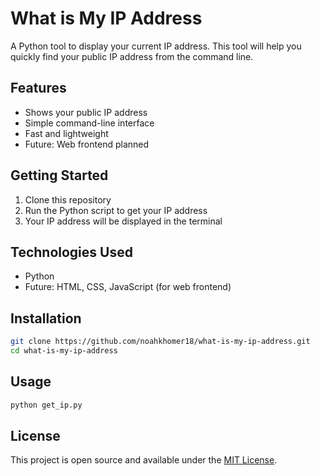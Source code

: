 # What is My IP Address

A Python tool to display your current IP address. This tool will help you quickly find your public IP address from the command line.

## Features

- Shows your public IP address
- Simple command-line interface
- Fast and lightweight
- Future: Web frontend planned

## Getting Started

1. Clone this repository
2. Run the Python script to get your IP address
3. Your IP address will be displayed in the terminal

## Technologies Used

- Python
- Future: HTML, CSS, JavaScript (for web frontend)

## Installation

```bash
git clone https://github.com/noahkhomer18/what-is-my-ip-address.git
cd what-is-my-ip-address
```

## Usage

```bash
python get_ip.py
```

## License

This project is open source and available under the [MIT License](LICENSE).
